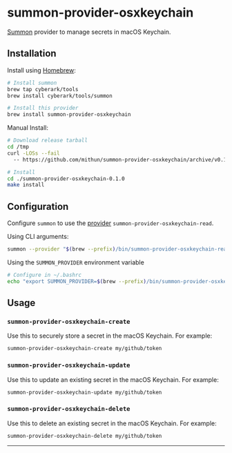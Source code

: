 # summon-provider-osxkeychain

[Summon](https://cyberark.github.io/summon) provider to manage secrets in macOS Keychain.

## Installation

Install using [Homebrew](https://brew.sh/):

``` bash
# Install summon
brew tap cyberark/tools
brew install cyberark/tools/summon

# Install this provider
brew install summon-provider-osxkeychain
```

Manual Install:

``` bash
# Download release tarball
cd /tmp
curl -LOSs --fail
  -- https://github.com/mithun/summon-provider-osxkeychain/archive/v0.1.0.tar.gz

# Install
cd ./summon-provider-osxkeychain-0.1.0
make install
```

## Configuration

Configure `summon` to use the [provider](https://cyberark.github.io/summon/#providers) `summon-provider-osxkeychain-read`.

Using CLI arguments:

``` bash
summon --provider "$(brew --prefix)/bin/summon-provider-osxkeychain-read" ...
```

Using the `SUMMON_PROVIDER` environment variable

``` bash
# Configure in ~/.bashrc
echo "export SUMMON_PROVIDER=$(brew --prefix)/bin/summon-provider-osxkeychain-read" >> ~/.bashrc
```

## Usage

### `summon-provider-osxkeychain-create`

Use this to securely store a secret in the macOS Keychain. For example:

``` bash
summon-provider-osxkeychain-create my/github/token
```

### `summon-provider-osxkeychain-update`

Use this to update an existing secret in the macOS Keychain. For example:

``` bash
summon-provider-osxkeychain-update my/github/token
```

### `summon-provider-osxkeychain-delete`

Use this to delete an existing secret in the macOS Keychain. For example:

``` bash
summon-provider-osxkeychain-delete my/github/token
```

-----
